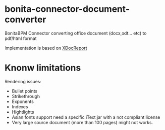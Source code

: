 # bonita-connector-document-converter
BonitaBPM Connector converting office document (docx,odt... etc) to pdf/html format

Implementation is based on [XDocReport](https://github.com/opensagres/xdocreport)

Knonw limitations
=================
Rendering issues:
* Bullet points 
* Strikethrough
* Exponents
* Indexes
* Hightlights
* Asian fonts support need a specific iText jar with a not compliant license
* Very large source document (more than 100 pages) might not works.
